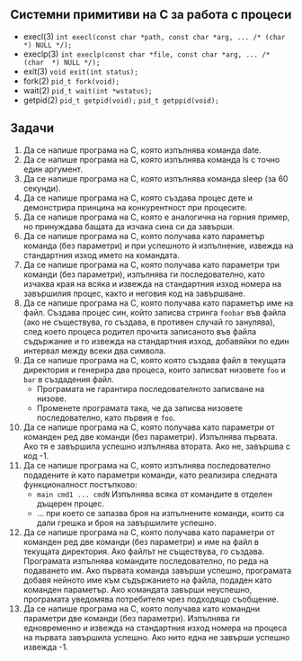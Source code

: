 ## Cистемни примитиви на C за работа с процеси

* execl(3) `int execl(const char *path, const char *arg, ... /* (char  *) NULL */);`
* execlp(3) `int execlp(const char *file, const char *arg, ... /* (char  *) NULL */);`
* exit(3) `void exit(int status);`
* fork(2) `pid_t fork(void);`
* wait(2) `pid_t wait(int *wstatus);`
* getpid(2) `pid_t getpid(void);` `pid_t getppid(void);`

## Задачи
1. Да се напише програма на C, която изпълнява команда date.
2. Да се напише програма на C, която изпълнява команда ls с точно един аргумент.
3. Да се напише програма на C, която изпълнява команда sleep (за 60 секунди).
4. Да се напише програма на C, която създава процес дете и демонстрира принцина на конкурентност при процесите.
5. Да се напише програма на C, която е аналогична на горния пример, но принуждава бащата да изчака сина си да завърши.
6. Да се напише програма на С, която получава като параметър команда (без параметри) и при успешното ѝ изпълнение, извежда на стандартния изход името на командата.
7. Да се напише програма на С, която получава като параметри три команди (без параметри), изпълнява ги последователно, като изчаква края на всяка и извежда на стандартния изход номера на завършилия процес, както и неговия код на завършване.
8. Да се напише програма на С, която получава като параметър име на файл. Създава процес син, който записва стринга `foobar` във файла (ако не съществува, го създава, в противен случай го занулява), след което процеса родител прочита записаното във файла съдържание и го извежда на стандартния изход, добавяйки по един интервал между всеки два символа.
9. Да се напише програма на C, която която създава файл в текущата директория и генерира два процесa, които записват низовете `foo` и `bar` в създадения файл.
	* Програмата не гарантира последователното записване на низове.
	* Променете програмата така, че да записва низовете последователно, като първия е `foo`.
10. Да се напише програма на C, която получава като параметри от команден ред две команди (без параметри). Изпълнява първата. Ако тя е завършила успешно изпълнява втората. Ако не, завършва с код -1.
11. Да се напише програма на C, която изпълнява последователно подадените ѝ като параметри команди, като реализира следната функционалност постъпково:
	* `main cmd1 ... cmdN` Изпълнява всяка от командите в отделен дъщерен процес.
	* ... при което се запазва броя на изпълнените команди, които са дали грешка и броя на завършилите успешно.
12. Да се напише програма на C, която получава като параметри от команден ред две команди (без параметри) и име на файл в текущата директория. Ако файлът не съществува, го създава. Програмата изпълнява командите последователно, по реда на подаването им. Ако първата команда завърши успешно, програмата добавя нейното име към съдържанието на файла, подаден като команден параметър. Ако командата завърши неуспешно, програмата уведомява потребителя чрез подходящо съобщение.
13. Да се напише програма на C, която получава като командни параметри две команди (без параметри). Изпълнява ги едновременно и извежда на стандартния изход номера на процеса на първата завършила успешно. Ако нито една не завърши успешно извежда -1.
